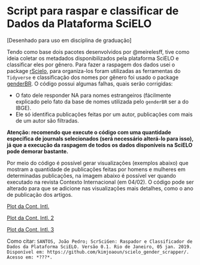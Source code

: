 # Script para raspar e classificar de Dados da Plataforma SciELO

[Desenhado para uso em disciplina de graduação]

Tendo como base dois pacotes desenvolvidos por @meirelesff, tive como ideia coletar os metadados disponibilizados pela plataforma SciELO e classificar eles por gênero. Para fazer a raspagem dos dados usei o package [rScielo](https://github.com/meirelesff/rScielo), para organiza-los foram utilizadas as ferramentas do ``Tidyverse`` e classificação dos nomes por gênero foi usado o package [genderBR](https://github.com/meirelesff/genderBR).
O código possui algumas falhas, quais serão corrigidas:
* O fato dele responder NA para nomes estrangeiros (fácilmente explicado pelo fato da base de nomes utilizada pelo ``genderBR`` ser a do IBGE).
* Ele só identifica publicações feitas por um autor, publicações com mais de um autor são filtradas.

**Atenção: recomendo que execute o código com uma quantidade especifica de journals selecionados (será necessário alterá-lo para isso), já que a execução da raspagem de todos os dados disponíveis na SciELO pode demorar bastante.**

Por meio do código é possível gerar visualizações (exemplos abaixo) que mostram a quantidade de publicações feitas por homens e mulheres em determinadas publicações, na imagem abaixo é possível ver quando executado na revista Contexto Internacional (em 04/02). O código pode ser alterado para que se adicione nas visualizações mais detalhes, como o ano de publicação dos artigos.

[Plot da Cont. Intl.](https://i.imgur.com/DPu6ri5.jpg)

[Plot da Cont. Intl. 2](https://i.imgur.com/WMczwkV.jpg)

[Plot da Cont. Intl. 3](https://i.imgur.com/uzIfDBF.jpg?1)


Como citar: ``SANTOS, João Pedro; ScrSciGen: Raspador e Classificador de Dados da Plataforma SciELO. Versão 0.1. Rio de Janeiro, 05 jan. 2019. Disponível em: https://github.com/kimjoaoun/scielo_gender_scrapper/. Acesso em: *???*.``
